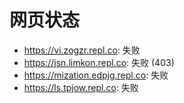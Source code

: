 # 网页状态
- https://vi.zogzr.repl.co: 失败
- https://jsn.limkon.repl.co: 失败 (403)
- https://mization.edpjg.repl.co: 失败
- https://ls.tpjow.repl.co: 失败
